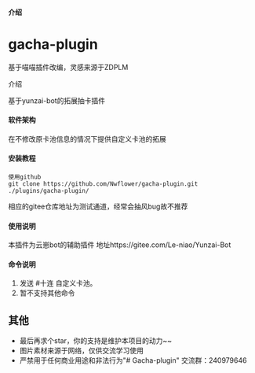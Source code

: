 #### 介绍
# gacha-plugin

基于喵喵插件改编，灵感来源于ZDPLM

介绍

基于yunzai-bot的拓展抽卡插件

#### 软件架构
在不修改原卡池信息的情况下提供自定义卡池的拓展


#### 安装教程

```
使用github
git clone https://github.com/Nwflower/gacha-plugin.git ./plugins/gacha-plugin/
```
相应的gitee仓库地址为测试通道，经常会抽风bug故不推荐

#### 使用说明

本插件为云崽bot的辅助插件 地址https://gitee.com/Le-niao/Yunzai-Bot



#### 命令说明
1. 发送 #十连 自定义卡池。
2. 暂不支持其他命令

## 其他
<!---
- 有什么问题、Bug，或有其它建议，欢迎提 [issue](https://gitee.com/Nwflower/gacha-plugin/issues)
-->

- 最后再求个star，你的支持是维护本项目的动力~~
- 图片素材来源于网络，仅供交流学习使用
- 严禁用于任何商业用途和非法行为"# Gacha-plugin" 
交流群：240979646